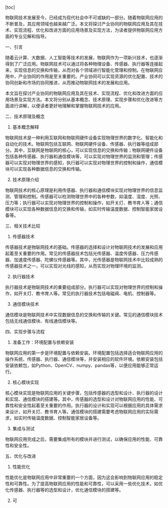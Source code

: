 
[toc]                    
                
                
物联网技术发展至今，已经成为现代社会中不可或缺的一部分。随着物联网应用的不断普及，其应用领域也越来越广泛。本文将探讨产业协同的物联网应用及其在技术、实现流程、优化和改进方面的应用场景及实现方法，为读者提供物联网应用方面的专业见解和指导。

一、引言

随着云计算、大数据、人工智能等技术的发展，物联网作为一项新兴技术，也逐渐得到了广泛应用。物联网技术可以通过将各种物理设备、传感器、执行器等连接起来，实现信息的交换和传输，从而对各个领域进行智能化管理和控制。在物联网应用中，产业协同的作用是至关重要的。产业协同可以实现资源的优化配置、技术的协同创新和市场的协同推进，从而推动物联网技术的发展和应用。

本文旨在探讨产业协同的物联网应用及其在技术、实现流程、优化和改进方面的应用场景及实现方法。本文将分别从基本概念、技术原理、实现步骤和优化改进等方面进行讲解，以便读者更好地理解和掌握物联网技术的应用。

二、技术原理及概念

1. 基本概念解释

物联网技术是一种利用互联网和物联网硬件设备实现物理世界的数字化、智能化和自动化的技术。物联网包括互联网、物联网硬件设备、传感器、执行器等组成部分。其中，互联网是物联网的核心，可以实现信息的交换和传输；物联网硬件设备包括各种传感器、执行器和通信模块等，可以实现对物理世界的监测和管理；传感器可以实现对物理世界的感知，执行器可以实现对物理世界的控制和操作，通信模块可以实现各种数据信息的交换和传输。

2. 技术原理介绍

物联网技术的核心原理是利用传感器、执行器和通信模块实现对物理世界的信息监测、管理和控制。传感器可以检测物理世界中的各种参数，如温度、湿度、光照、压力等；执行器可以实现对物理世界的控制和操作，如开关灯、教书育人等；通信模块可以实现各种数据信息的交换和传输，如实时传输温度数据、控制智能家居设备等。

三、相关技术比较

1. 传感器技术

传感器技术是物联网技术的基础。传感器的选择和设计对物联网技术的发展和应用起着至关重要的作用。常见的传感器技术包括光传感器、温度传感器、压力传感器、加速度传感器、陀螺仪传感器等。其中，光传感器是物联网技术中比较成熟的传感器技术之一，可以实现对光线的感知，从而实现对物理环境的监测。

2. 执行器技术

执行器技术是物联网技术的重要组成部分。执行器可以实现对物理世界的控制和操作，如开关灯、教书育人等。常见的执行器技术包括电磁阀、电机、控制器等。

3. 通信模块技术

通信模块是物联网技术中实现数据信息的交换和传输的关键。常见的通信模块技术包括无线通信模块、有线通信模块等。

四、实现步骤与流程

1. 准备工作：环境配置与依赖安装

物联网应用的第一步是环境配置与依赖安装。环境配置包括选择适合物联网应用的操作系统、传感器、执行器、通信模块等，并安装相应的软件环境。依赖安装包括安装依赖包，如Python、OpenCV、numpy、pandas等，以便应用能够正常运行。

2. 核心模块实现

核心模块实现是物联网应用的关键步骤，包括传感器的选型和设计、执行器的设计和实现、通信模块的搭建等。其中，传感器的选型和设计对物联网应用的性能、可靠性和安全性起着至关重要的作用。执行器的设计和实现可以根据应用的具体需求来设计，如开关灯、教书育人等。通信模块的搭建需要考虑物联网应用的实际需求，如实时传输温度数据、控制智能家居设备等。

3. 集成与测试

物联网应用完成之后，需要集成所有的模块并进行测试，以确保应用的性能、可靠性和安全性。

五、优化与改进

1. 性能优化

性能优化是物联网应用中非常重要的一个方面，因为这会影响到物联网应用的稳定性和可靠性。为了提高物联网应用的性能和可靠性，可以采用一些优化技术，如优化传感器、执行器等的选型和设计，优化通信模块的搭建等。

2. 可

